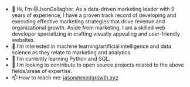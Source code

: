 - 👋 Hi, I’m @JsonGallagher. As a data-driven marketing leader with 9 years of experience, I have a proven track record of developing and executing effective marketing strategies that drive revenue and organizational growth. Aside from marketing, I am a skilled web developer specializing in crafting visually appealing and user-friendly websites.
- 👀 I’m interested in machine learning/artificial intelligence and data science as they relate to marketing and analytics.
- 🌱 I’m currently learning Python and SQL.
- 💞️ I’m looking to contribute to open source projects related to the above fields/areas of expertise.
- 📫 How to reach me: jason@mintgrowth.xyz
